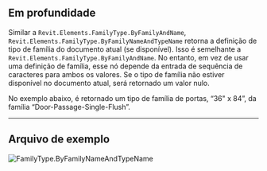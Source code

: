 ## Em profundidade
Similar a `Revit.Elements.FamilyType.ByFamilyAndName`, `Revit.Elements.FamilyType.ByFamilyNameAndTypeName` retorna a definição de tipo de família do documento atual (se disponível). Isso é semelhante a `Revit.Elements.FamilyType.ByFamilyAndName`. No entanto, em vez de usar uma definição de família, esse nó depende da entrada de sequência de caracteres para ambos os valores. Se o tipo de família não estiver disponível no documento atual, será retornado um valor nulo.

No exemplo abaixo, é retornado um tipo de família de portas, “36" x 84”, da família “Door-Passage-Single-Flush”.
___
## Arquivo de exemplo

![FamilyType.ByFamilyNameAndTypeName](./Revit.Elements.FamilyType.ByFamilyNameAndTypeName_img.jpg)
